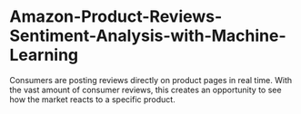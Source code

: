 # Amazon-Product-Reviews-Sentiment-Analysis-with-Machine-Learning

Consumers are posting reviews directly on product pages in real time. With the vast amount of consumer reviews, this creates an opportunity to see how the market reacts to a specific product.
